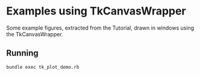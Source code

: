 # Examples using TkCanvasWrapper

Some example figures, extracted from the Tutorial, drawn in windows
using the TkCanvasWrapper.

## Running

    bundle exec tk_plot_demo.rb
    
